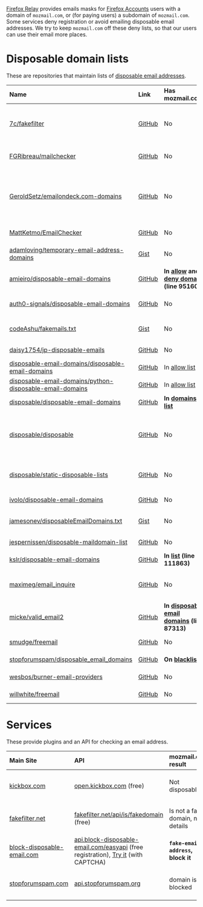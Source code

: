 [Firefox Relay](https://relay.firefox.com) provides emails masks for
[Firefox Accounts](accounts.firefox.com/) users with a domain of `mozmail.com`,
or (for paying users) a subdomain of `mozmail.com`. Some services deny
registration or avoid emailing disposable email addresses. We try to keep
`mozmail.com` off these deny lists, so that our users can use their email more
places.

# Disposable domain lists

These are repositories that maintain lists of [disposable email addresses](https://en.wikipedia.org/wiki/Disposable_email_address).

|Name|Link|Has mozmail.com?|Age|Note|
|:---|:---|:---------------|:--|:---|
|[7c/fakefilter](./7c/fakefilter)|[GitHub](https://github.com/7c/fakefilter)|No|Active|Looks for temp and fake emails in registrations, backend for [fakefilter.net](https://fakefilter.net/static/docs/restful/)|
|[FGRibreau/mailchecker](./FGRibreau/mailchecker)|[GitHub](https://github.com/fgribreau/mailchecker)|No|Active|Multi-language email validator and temp email detector|
|[GeroldSetz/emailondeck.com-domains](./GeroldSetz/emailondeck.com-domains)|[GitHub](https://github.com/GeroldSetz/emailondeck.com-domains)|No|Jun 2021|Follows [www.block-disposable-email.com](https://www.block-disposable-email.com/cms/)|
|[MattKetmo/EmailChecker](./MattKetmo/EmailChecker)|[GitHub](https://github.com/MattKetmo/EmailChecker)|No|Feb 2023|PHP disposable email detector|
|[adamloving/temporary-email-address-domains](./adamloving/temporary-email-address-domains)|[Gist](https://gist.github.com/adamloving/4401361)|No|Jul 2019|Comments advertise other services|
|[amieiro/disposable-email-domains](./amieiro/disposable-email-domains)|[GitHub](https://github.com/amieiro/disposable-email-domains)|**In [allow](https://github.com/amieiro/disposable-email-domains/blob/bf5361e37ab0c2616edd5c2cd50556fe6f993965/allowDomains.txt#L335) and [deny domains](https://github.com/amieiro/disposable-email-domains/blob/bf5361e37ab0c2616edd5c2cd50556fe6f993965/denyDomains.txt#95160) (line 95160)**|Active|Combines lists from other sources|
|[auth0-signals/disposable-email-domains](./auth0-signals/disposable-email-domains)|[GitHub](https://github.com/auth0-signals/disposable-email-domains)|No|Aug 2020|Submissions to defunct site apility.io|
|[codeAshu/fakemails.txt](./codeAshu/fakemails.txt)|[Gist](https://gist.github.com/codeAshu/ebade8f300809a4079220f771265b0c4)|No|July 2018|List of domains, comments suggest changes|
|[daisy1754/jp-disposable-emails](./daisy1754/jp-disposable-emails)|[GitHub](https://github.com/daisy1754/jp-disposable-emails/)|No|Jun 2021|List of domains from other sources|
|[disposable-email-domains/disposable-email-domains](./disposable-email-domains/disposable-email-domains)|[GitHub](https://github.com/disposable-email-domains/disposable-email-domains)|In [allow list](https://github.com/disposable-email-domains/disposable-email-domains/blob/3ff014e9a26f29b9e60ac2b3633747f4de03cf83/allowlist.conf#L119)|Dec 2022|block and allow list|
|[disposable-email-domains/python-disposable-email-domains](./disposable-email-domains/python-disposable-email-domains)|[GitHub](https://github.com/disposable-email-domains/python-disposable-email-domains)|In [allow list](https://github.com/disposable-email-domains/python-disposable-email-domains/blob/98537f0a155348052f33d93fb24d0b2633ddfb7a/disposable_email_domains/__init__.py#L120)|Active|Above lists as Python sets|
|[disposable/disposable-email-domains](./disposable/disposable-email-domains)|[GitHub](https://github.com/disposable/disposable-email-domains)|**In [domains list](https://github.com/disposable/disposable-email-domains/blob/master/domains.txt)**|Active|Text and JSON lists of domains|
|[disposable/disposable](./disposable/disposable)|[GitHub](https://github.com/disposable/disposable)|No|Active|Tools for working with domain lists, with list of external sources <br> **TODO**: add these lists|
|[disposable/static-disposable-lists](./disposable/static-disposable-lists)|[GitHub](https://github.com/disposable/static-disposable-lists/)|No|Apr 2022|Email domains that can't be dynamically updated|
|[ivolo/disposable-email-domains](./ivolo/disposable-email-domains)|[GitHub](https://github.com/ivolo/disposable-email-domains)|No|Sep 2022|Source for [Kickbox.com API](https://open.kickbox.com/v1/disposable/mailinator.com)|
|[jamesonev/disposableEmailDomains.txt](./jamesonev/disposableEmailDomains.txt)|[Gist](https://gist.github.com/jamesonev/7e188c35fd5ca754c970e3a1caf045ef/)|No|July 2020|List from defunct block-temporary-email.com|
|[jespernissen/disposable-maildomain-list](./jespernissen/disposable-maildomain-list)|[GitHub](https://github.com/jespernissen/disposable-maildomain-list)|No|Aug 2021|List of domains|
|[kslr/disposable-email-domains](./kslr/disposable-email-domains)|[GitHub](https://github.com/kslr/disposable-email-domains)|**In [list](https://github.com/kslr/disposable-email-domains/blob/3746544f88bf3e4ebb546c52110186ebd69ea2b7/list.txt) (line 111863)**|Active|Text and JSON lists of domains|
|[maximeg/email_inquire](./maximeg/email_inquire)|[GitHub](https://github.com/maximeg/email_inquire)|No|Jan 2020|Ruby library to validate and fix emails, detect disposable emails|
|[micke/valid_email2](./micke/valid_email2)|[GitHub](https://github.com/micke/valid_email2)|**In [disposable email domains](https://github.com/micke/valid_email2/blob/bd01c20900941de4e018a98a692f6ec5e64cacbb/config/disposable_email_domains.txt) (line 87313)**|Active|Ruby gem to validate emails, detect disposable emails|
|[smudge/freemail](./smudge/freemail)|[GitHub](https://github.com/smudge/freemail)|No|Oct 2022|Ruby port of willwhite's freemail|
|[stopforumspam/disposable_email_domains](./stopforumspam/disposable_email_domains)|[GitHub](https://github.com/stopforumspam/disposable_email_domains/)|**On [blacklist](https://github.com/stopforumspam/disposable_email_domains/blob/master/blacklist.txt#L66971)**|Oct 2020|List of domains|
|[wesbos/burner-email-providers](./wesbos/burner-email-providers)|[GitHub](https://github.com/wesbos/burner-email-providers)|No|Active|List of emails, links to Firefox Relay|
|[willwhite/freemail](./willwhite/freemail)|[GitHub](https://github.com/willwhite/freemail)|No|July 2020|List and Node.js module|

# Services

These provide plugins and an API for checking an email address.

|Main Site|API|mozmail.com result|Note|
|:--------|:--|:-----------------|:---|
|[kickbox.com](https://kickbox.com/)|[open.kickbox.com](https://open.kickbox.com) (free)|Not disposable|Paid service to verify email lists|
|[fakefilter.net](https://fakefilter.net/static/)|[fakefilter.net/api/is/fakedomain](https://fakefilter.net/static/docs/restful/) (free)|Is not a fake domain, no details|Community project for identifying fake emails|
|[block-disposable-email.com](https://www.block-disposable-email.com/cms/)|[api.block-disposable-email.com/easyapi](https://www.block-disposable-email.com/cms/help-and-usage/easy-api/) (free registration), [Try it](https://www.block-disposable-email.com/cms/try/) (with CAPTCHA)|**`fake-email-address`, block it**|Provides API with [free registration](https://www.block-disposable-email.com/cms/register/)|
|[stopforumspam.com](https://www.stopforumspam.com)|[api.stopforumspam.org](https://www.stopforumspam.com/usage)|domain is not blocked|Plugins for multiple forums, API|
